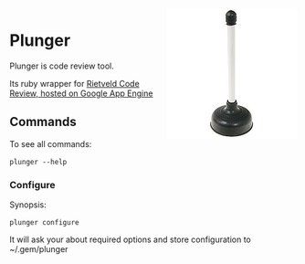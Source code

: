 <img src="https://github.com/railsware/plunger/raw/master/plunger.jpg" style="float:right" />

# Plunger

Plunger is code review tool.

Its ruby wrapper for [Rietveld Code Review, hosted on Google App Engine](http://code.google.com/p/rietveld/)

## Commands

To see all commands:

    plunger --help

### Configure

Synopsis:

    plunger configure

It will ask your about required options and store configuration to ~/.gem/plunger

